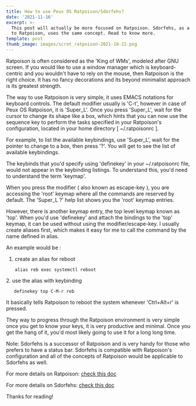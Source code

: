 ```yaml
---
title: How to use Peux OS Ratpoison/Sdorfehs?
date: '2021-11-16'
excerpt: >-
  This post will actually be more focused on Ratpoison. Sdorfehs, as a successor
  to Ratpoison, uses the same concept. Read to know more.
template: post
thumb_image: images/scrot_ratpoison-2021-10-22.png
---
```

Ratpoison is often considered as the 'King of WMs', modeled after GNU screen. If you would like to use a window manager which is keyboard-centric and you wouldn't have to rely on the mouse, then Ratpoison is the right choice. It has no fancy decorations and its beyond minimalist approach is its greatest strength.

The way to use Ratpoison is very simple, it uses EMACS notations for keyboard controls. The default modifier usually is 'C-t', however in case of Peux OS Ratpoison, it is 'Super_L'.  Once you press 'Super_L', wait for the cursor to change its shape like a box, which hints that you can now use the sequence key to perform the tasks specified in your Ratpoison's configuration, located in your home directory \[ ~/.ratpoisonrc ].

For example, to list the available keybindings, use 'Super_L', wait for the pointer to change to a box, then press '?'. You will get to see the list of available keybindings.

The keybinds that you'd specify using 'definekey' in your ~/.ratpoisonrc file, would not appear in the keybinding listings. To understand this, you'd need to understand the term 'keymap'.

When you press the modifier ( also known as escape-key ), you are accessing the 'root' keymap where all the commands are reserved by default. The 'Super_L ?' help list shows you the 'root' keymap entries.

However, there is another keymap entry, the top level keymap known as 'top'. When you'd use 'definekey' and attach the bindings to the 'top' keymap, it can be used without using the modifier/escape-key. I usually create aliases first, which makes it easy for me to call the command by the name defined in alias.

An example would be :

1.  create an alias for reboot

        alias reb exec systemctl reboot

2\. use the alias with keybinding

       definekey top C-M-r reb

It basically tells Ratpoison to reboot the system whenever  'Ctrl+Alt+r'  is pressed.

They way to progress through the Ratpoison environment is very simple once you get to know your keys, it is very productive and minimal. Once you get the hang of it, you'd most likely going to use it for a long long time.

Note: Sdorfehs is a successor of Ratpoison and is very handy for those who prefers to have a status bar. Sdorfehs is compatible with Ratpoison's configuration and all of the concepts of Ratpoison would be applicable to Sdorfehs as well.

For more details on Ratpoison: [check this doc](https://www.mankier.com/1/ratpoison#Synopsis)

For more details on Sdorfehs: [check this doc](https://github.com/jcs/sdorfehs)

Thanks for reading!
